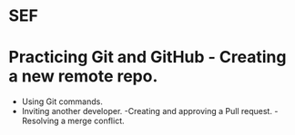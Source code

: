 # SEF
# Practicing Git and GitHub - Creating a new remote repo.
- Using Git commands.
- Inviting another developer.
-Creating and approving a Pull request.
-Resolving a merge conflict.
